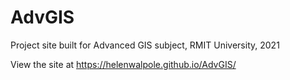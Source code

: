 # AdvGIS
Project site built for Advanced GIS subject, RMIT University, 2021

View the site at https://helenwalpole.github.io/AdvGIS/
